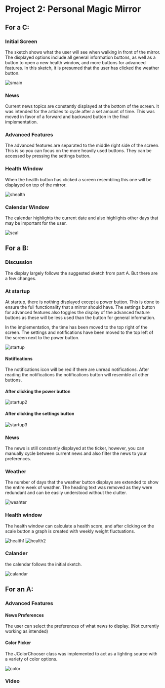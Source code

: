 # Project 2: Personal Magic Mirror

## For a C:

### Initial Screen

The sketch shows what the user will see when walking in front of the mirror. The displayed options include all general information buttons, as well as a button to open a new health window, and more buttons for advanced features. In this sketch, it is presumed that the user has clicked the weather button.

![smain](https://user-images.githubusercontent.com/82000483/202045699-fd2c85f2-1818-4690-bc98-ed6a505d2662.jpg)

### News

Current news topics are constantly displayed at the bottom of the screen. It was intended for the articles to cycle after a set amount of time. This was moved in favor of a forward and backward button in the final implementation.

### Advanced Features

The advanced features are separated to the middle right side of the screen. This is so you can focus on the more heavily used buttons. They can be accessed by pressing the settings button.

### Health Window

When the health button has clicked a screen resembling this one will be displayed on top of the mirror.

![shealth](https://user-images.githubusercontent.com/82000483/202043845-85e08c36-a544-40cf-b288-fc67990eeb0f.jpg)

### Calendar Window

The calendar highlights the current date and also highlights other days that may be important for the user.   

![scal](https://user-images.githubusercontent.com/82000483/202044097-2d80ec45-7fe4-47a2-9de5-68b3d0972ed3.jpg)


## For a B:

### Discussion

The display largely follows the suggested sketch from part A. But there are a few changes. 

### At startup

At startup, there is nothing displayed except a power button. This is done to ensure the full functionality that a mirror should have. The settings button for advanced features also toggles the display of the advanced feature buttons as these will be less used than the button for general information. 

In the implementation, the time has been moved to the top right of the screen. The settings and notifications have been moved to the top left of the screen next to the power button.

![startup](https://user-images.githubusercontent.com/82000483/201829502-7892d734-6d99-4624-8c55-8e2b780363f8.png)

#### Notifications

The notifications icon will be red if there are unread notifications. After reading the notifications the notifications button will resemble all other buttons. 

#### After clicking the power button

![startup2](https://user-images.githubusercontent.com/82000483/201829507-04cf5696-803c-4b4f-b637-d50c9c256801.png)

#### After clicking the settings button

![startup3](https://user-images.githubusercontent.com/82000483/201832616-3ffab22b-473d-4738-87a3-e1a6a12cbfce.png)

### News

The news is still constantly displayed at the ticker, however, you can manually cycle between current news and also filter the news to your preferences. 

### Weather

The number of days that the weather button displays are extended to show the entire week of weather. The heading text was removed as they were redundant and can be easily understood without the clutter. 

![weahter](https://user-images.githubusercontent.com/82000483/201829524-95bc1c20-0443-4165-aa29-946ceaa1c45d.png)

### Health window 

The health window can calculate a health score, and after clicking on the scale button a graph is created with weekly weight fluctuations. 

![health1](https://user-images.githubusercontent.com/82000483/201829537-13ad62bd-92a0-40b6-baee-83552d82cb65.png)
![health2](https://user-images.githubusercontent.com/82000483/201829544-1876ab71-8e05-4aa6-b1ad-0dc83586502b.png)

### Calander

the calendar follows the initial sketch.

![calandar](https://user-images.githubusercontent.com/82000483/201829603-a297317f-533e-4d16-b31d-29bf01df9f4e.png)


## For an A:

### Advanced Features

#### News Preferences 
The user can select the preferences of what news to display. (Not currently working as intended)

#### Color Picker
The JColorChooser class was implemented to act as a lighting source with a variety of color options. 

![color](https://user-images.githubusercontent.com/82000483/201832219-ec1f3f21-a3b2-4848-a277-2b4a32a2f2ce.gif)


### Video
